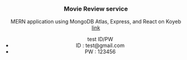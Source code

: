 <div align="center">

  <h3 align="center">Movie Review service</h3>
  <p align="center">
    MERN application using MongoDB Atlas, Express, and React on Koyeb
    <br />
    <a href="https://koyeb.com">link</a>
    <br />
  </p>
  <ul>test ID/PW
  <li>ID : test@gmail.com</li>
  <li>PW : 123456</li>
   </ul>
</div>

